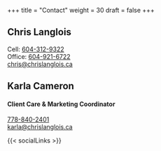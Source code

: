 +++
title = "Contact"
weight = 30
draft = false
+++
## Chris Langlois
Cell: [604-312-9322](tel:604-312-9322)  
Office: [604-921-6722](tel:604-921-6722)  
<chris@chrislanglois.ca>

## Karla Cameron
#### Client Care & Marketing Coordinator  
[778-840-2401](tel:778-840-2401)  
<karla@chrislanglois.ca>

<!--
<form method="post" action="#">
	<div class="field half first">
		<label for="name">Name</label>
		<input type="text" name="name" id="name" />
	</div>
	<div class="field half">
		<label for="email">Email</label>
		<input type="text" name="email" id="email" />
	</div>
	<div class="field">
		<label for="message">Message</label>
		<textarea name="message" id="message" rows="4"></textarea>
	</div>
	<ul class="actions">
		<li><input type="submit" value="Send Message" class="special" /></li>
		<li><input type="reset" value="Reset" /></li>
	</ul>
</form>
-->

{{< socialLinks >}}
